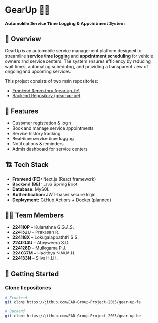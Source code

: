# GearUp 🚗🔧  
**Automobile Service Time Logging & Appointment System**  

## 📌 Overview  
GearUp is an automobile service management platform designed to streamline **service time logging** and **appointment scheduling** for vehicle owners and service centers. The system ensures efficiency by reducing wait times, automating scheduling, and providing a transparent view of ongoing and upcoming services.  

This project consists of two main repositories:  
- [Frontend Repository (gear-up-fe)](https://github.com/EAD-Group-Project-2025/gear-up-fe)  
- [Backend Repository (gear-up-be)](https://github.com/EAD-Group-Project-2025/gear-up-be)  

## 🎯 Features  
- Customer registration & login  
- Book and manage service appointments  
- Service history tracking  
- Real-time service time logging  
- Notifications & reminders  
- Admin dashboard for service centers  

## 🏗️ Tech Stack  
- **Frontend (FE):** Next.js (React framework)  
- **Backend (BE):** Java Spring Boot  
- **Database:** MySQL  
- **Authentication:** JWT-based secure login  
- **Deployment:** GitHub Actions + Docker (planned)  

## 👩‍💻 Team Members  
- **224110P** – Kularathna G.G.A.S.  
- **224152U** – Prakasan R.  
- **224118X** – Lokugalappaththi S.S.  
- **224004U** – Abeyweera S.D.  
- **224128D** – Mullegama P.J.  
- **224067M** – Hadithya N.W.M.H.  
- **224183N** – Silva H.I.H.  

## 🚀 Getting Started  

### Clone Repositories  
```bash
# Frontend
git clone https://github.com/EAD-Group-Project-2025/gear-up-fe

# Backend
git clone https://github.com/EAD-Group-Project-2025/gear-up-be
